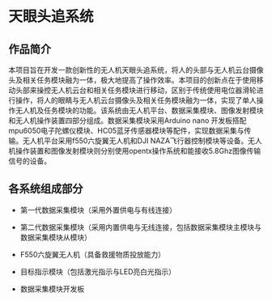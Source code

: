# 天眼头追系统
## 作品简介
本项目旨在开发一款创新性的无人机天眼头追系统，将人的头部与无人机云台摄像头及相关任务模块融为一体，极大地提高了操作效率。本项目的创新点在于使用移动头部来操控无人机云台和相关任务模块进行移动，区别于传统使用电位器滑轮进行操作，将人的眼睛与无人机云台摄像头及相关任务模块融为一体，实现了单人操作无人机及任务模块的功能。该系统由无人机平台、数据采集模块、图像发射模块和无人机操作装置四部分组成。数据采集模块采用Arduino nano 开发板搭配mpu6050电子陀螺仪模块、HC05蓝牙传感器模块等配件，实现数据采集与传输。无人机平台采用f550六旋翼无人机和DJI NAZA飞行器控制模块等设备。无人机操作装置和图像发射模块则分别使用opentx操作系统和能接收5.8Ghz图像传输信号的设备。


## 各系统组成部分
- 第一代数据采集模块（采用外置供电与有线连接）
  



- 第二代数据采集模块（采用内置供电与无线连接，包括数据采集模块主模块与数据采集模块从模块）
 
 
 
- F550六旋翼无人机（具备救援物质投放能力）
 


 
- 目标指示模块（包括激光指示与LED亮白光指示）
 
 

- 数据采集模块开发板
 

 

